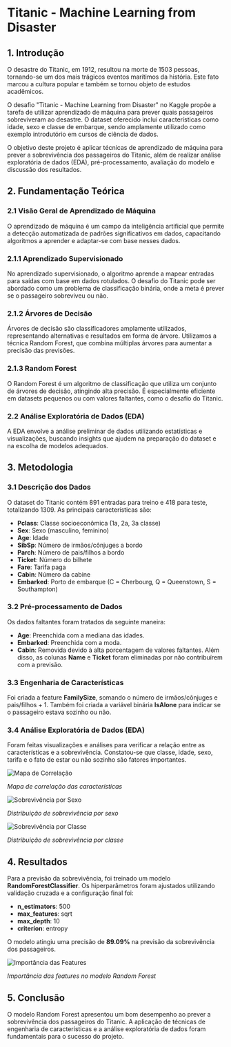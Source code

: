 # Titanic - Machine Learning from Disaster

## 1. Introdução
O desastre do Titanic, em 1912, resultou na morte de 1503 pessoas, tornando-se um dos mais trágicos eventos marítimos da história. Este fato marcou a cultura popular e também se tornou objeto de estudos acadêmicos.

O desafio "Titanic - Machine Learning from Disaster" no Kaggle propõe a tarefa de utilizar aprendizado de máquina para prever quais passageiros sobreviveram ao desastre. O dataset oferecido inclui características como idade, sexo e classe de embarque, sendo amplamente utilizado como exemplo introdutório em cursos de ciência de dados.

O objetivo deste projeto é aplicar técnicas de aprendizado de máquina para prever a sobrevivência dos passageiros do Titanic, além de realizar análise exploratória de dados (EDA), pré-processamento, avaliação do modelo e discussão dos resultados.

## 2. Fundamentação Teórica

### 2.1 Visão Geral de Aprendizado de Máquina
O aprendizado de máquina é um campo da inteligência artificial que permite a detecção automatizada de padrões significativos em dados, capacitando algoritmos a aprender e adaptar-se com base nesses dados.

### 2.1.1 Aprendizado Supervisionado
No aprendizado supervisionado, o algoritmo aprende a mapear entradas para saídas com base em dados rotulados. O desafio do Titanic pode ser abordado como um problema de classificação binária, onde a meta é prever se o passageiro sobreviveu ou não.

### 2.1.2 Árvores de Decisão
Árvores de decisão são classificadores amplamente utilizados, representando alternativas e resultados em forma de árvore. Utilizamos a técnica Random Forest, que combina múltiplas árvores para aumentar a precisão das previsões.

### 2.1.3 Random Forest
O Random Forest é um algoritmo de classificação que utiliza um conjunto de árvores de decisão, atingindo alta precisão. É especialmente eficiente em datasets pequenos ou com valores faltantes, como o desafio do Titanic.

### 2.2 Análise Exploratória de Dados (EDA)
A EDA envolve a análise preliminar de dados utilizando estatísticas e visualizações, buscando insights que ajudem na preparação do dataset e na escolha de modelos adequados.

## 3. Metodologia

### 3.1 Descrição dos Dados
O dataset do Titanic contém 891 entradas para treino e 418 para teste, totalizando 1309. As principais características são:
- **Pclass**: Classe socioeconômica (1a, 2a, 3a classe)
- **Sex**: Sexo (masculino, feminino)
- **Age**: Idade
- **SibSp**: Número de irmãos/cônjuges a bordo
- **Parch**: Número de pais/filhos a bordo
- **Ticket**: Número do bilhete
- **Fare**: Tarifa paga
- **Cabin**: Número da cabine
- **Embarked**: Porto de embarque (C = Cherbourg, Q = Queenstown, S = Southampton)

### 3.2 Pré-processamento de Dados
Os dados faltantes foram tratados da seguinte maneira:
- **Age**: Preenchida com a mediana das idades.
- **Embarked**: Preenchida com a moda.
- **Cabin**: Removida devido à alta porcentagem de valores faltantes.
Além disso, as colunas **Name** e **Ticket** foram eliminadas por não contribuírem com a previsão.

### 3.3 Engenharia de Características
Foi criada a feature **FamilySize**, somando o número de irmãos/cônjuges e pais/filhos + 1. Também foi criada a variável binária **IsAlone** para indicar se o passageiro estava sozinho ou não.

### 3.4 Análise Exploratória de Dados (EDA)
Foram feitas visualizações e análises para verificar a relação entre as características e a sobrevivência. Constatou-se que classe, idade, sexo, tarifa e o fato de estar ou não sozinho são fatores importantes.

![Mapa de Correlação](https://github.com/user-attachments/assets/d30b346e-180d-42e8-ac34-f5cc8de36194)

*Mapa de correlação das características*

![Sobrevivência por Sexo](https://github.com/user-attachments/assets/a1853c0c-1a56-4f67-b3e1-405ccecfe79a)

*Distribuição de sobrevivência por sexo*

![Sobrevivência por Classe](https://github.com/user-attachments/assets/6ef3a99d-d512-4949-a9b0-e61b807f189c)

*Distribuição de sobrevivência por classe*

## 4. Resultados

Para a previsão da sobrevivência, foi treinado um modelo **RandomForestClassifier**. Os hiperparâmetros foram ajustados utilizando validação cruzada e a configuração final foi:
- **n_estimators**: 500
- **max_features**: sqrt
- **max_depth**: 10
- **criterion**: entropy

O modelo atingiu uma precisão de **89.09%** na previsão da sobrevivência dos passageiros.

![Importância das Features](https://github.com/user-attachments/assets/ad4e9a87-652f-440e-8568-552a8b69d145)

*Importância das features no modelo Random Forest*

## 5. Conclusão
O modelo Random Forest apresentou um bom desempenho ao prever a sobrevivência dos passageiros do Titanic. A aplicação de técnicas de engenharia de características e a análise exploratória de dados foram fundamentais para o sucesso do projeto.
